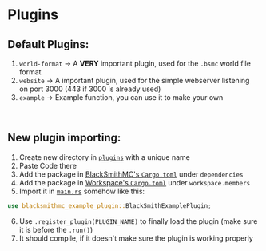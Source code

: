 # Plugins

## Default Plugins:

1. `world-format` -> A **VERY** important plugin, used for the `.bsmc` world file format
2. `website` -> A important plugin, used for the simple webserver listening on port 3000 (443 if 3000 is already used)
3. `example` -> Example function, you can use it to make your own

<br>

## New plugin importing:

1. Create new directory in [`plugins`](../plugins/) with a unique name
2. Paste Code there
3. Add the package in [BlackSmithMC's `Cargo.toml`](../blacksmith/Cargo.toml) under `dependencies`
3. Add the package in [Workspace's `Cargo.toml`](../Cargo.toml) under `workspace.members`
5. Import it in [`main.rs`](../blacksmith/src/main.rs) somehow like this:

```rust
use blacksmithmc_example_plugin::BlackSmithExamplePlugin;
```

6. Use `.register_plugin(PLUGIN_NAME)` to finally load the plugin (make sure it is before the `.run()`)
7. It should compile, if it doesn't make sure the plugin is working properly